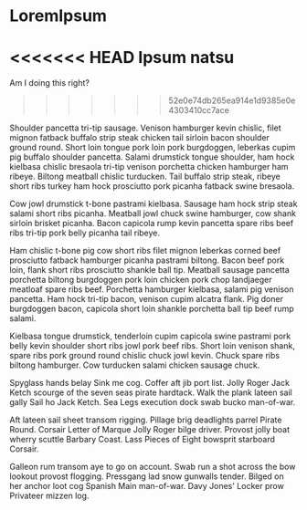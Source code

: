 # LoremIpsum

<<<<<<< HEAD
Ipsum natsu
=======
Am I doing this right?
>>>>>>> 52e0e74db265ea914e1d9385e0e4303410cc7ace

Shoulder pancetta tri-tip sausage. Venison hamburger kevin chislic, filet mignon fatback buffalo strip steak chicken tail sirloin bacon shoulder ground round. Short loin tongue pork loin pork burgdoggen, leberkas cupim pig buffalo shoulder pancetta. Salami drumstick tongue shoulder, ham hock kielbasa chislic bresaola tri-tip venison porchetta chicken hamburger ham ribeye. Biltong meatball chislic turducken. Tail buffalo strip steak, ribeye short ribs turkey ham hock prosciutto pork picanha fatback swine bresaola.

Cow jowl drumstick t-bone pastrami kielbasa. Sausage ham hock strip steak salami short ribs picanha. Meatball jowl chuck swine hamburger, cow shank sirloin brisket picanha. Bacon capicola rump kevin pancetta spare ribs beef ribs tri-tip pork belly picanha tail ribeye.

Ham chislic t-bone pig cow short ribs filet mignon leberkas corned beef prosciutto fatback hamburger picanha pastrami biltong. Bacon beef pork loin, flank short ribs prosciutto shankle ball tip. Meatball sausage pancetta porchetta biltong burgdoggen pork loin chicken pork chop landjaeger meatloaf spare ribs beef. Porchetta hamburger kielbasa, salami pig venison pancetta. Ham hock tri-tip bacon, venison cupim alcatra flank. Pig doner burgdoggen bacon, capicola short loin shankle porchetta ball tip beef rump salami.

Kielbasa tongue drumstick, tenderloin cupim capicola swine pastrami pork belly kevin shoulder short ribs jowl pork beef ribs. Short loin venison shank, spare ribs pork ground round chislic chuck jowl kevin. Chuck spare ribs biltong hamburger. Cow turducken salami chicken sausage chuck.

Spyglass hands belay Sink me cog. Coffer aft jib port list. Jolly Roger Jack Ketch scourge of the seven seas pirate hardtack. Walk the plank lateen sail gally Sail ho Jack Ketch. Sea Legs execution dock swab bucko man-of-war.

Aft lateen sail sheet transom rigging. Pillage brig deadlights parrel Pirate Round. Corsair Letter of Marque Jolly Roger bilge driver. Provost jolly boat wherry scuttle Barbary Coast. Lass Pieces of Eight bowsprit starboard Corsair.

Galleon rum transom aye to go on account. Swab run a shot across the bow lookout provost flogging. Pressgang lad snow gunwalls tender. Bilged on her anchor loot cog Spanish Main man-of-war. Davy Jones' Locker prow Privateer mizzen log.
